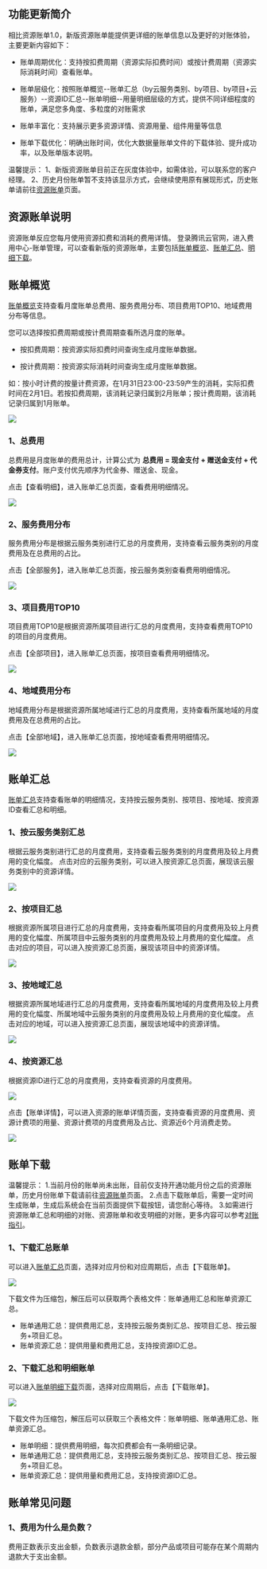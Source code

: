 ## 功能更新简介

相比资源账单1.0，新版资源账单能提供更详细的账单信息以及更好的对账体验，主要更新内容如下：

- 账单周期优化：支持按扣费周期（资源实际扣费时间）或按计费周期（资源实际消耗时间）查看账单。

- 账单层级化：按照账单概览--账单汇总（by云服务类别、by项目、by项目+云服务）--资源ID汇总--账单明细--用量明细层级的方式，提供不同详细程度的账单，满足您多角度、多粒度的对账需求

- 账单丰富化：支持展示更多资源详情、资源用量、组件用量等信息

- 账单下载优化：明确出账时间，优化大数据量账单文件的下载体验、提升成功率，以及账单版本说明。 

温馨提示：
1、新版资源账单目前正在灰度体验中，如需体验，可以联系您的客户经理。
2、历史月份账单暂不支持该显示方式，会继续使用原有展现形式，历史账单请前往[资源账单](https://console.cloud.tencent.com/account/resources)页面。


## 资源账单说明

资源账单反应您每月使用资源扣费和消耗的费用详情。
登录腾讯云官网，进入费用中心-账单管理，可以查看新版的资源账单，主要包括[账单概览](https://console.cloud.tencent.com/expense/bill/overview)、[账单汇总](https://console.cloud.tencent.com/expense/bill/summary)、[明细下载](https://console.cloud.tencent.com/expense/bill/download)。



## 账单概览

[账单概览](https://console.cloud.tencent.com/expense/bill/overview)支持查看月度账单总费用、服务费用分布、项目费用TOP10、地域费用分布等信息。



您可以选择按扣费周期或按计费周期查看所选月度的账单。

- 按扣费周期：按资源实际扣费时间查询生成月度账单数据。

- 按计费周期：按资源实际消耗时间查询生成月度账单数据。

如：按小时计费的按量计费资源，在1月31日23:00-23:59产生的消耗，实际扣费时间在2月1日。若按扣费周期，该消耗记录归属到2月账单；按计费周期，该消耗记录归属到1月账单。

![](https://main.qcloudimg.com/raw/2a4c509f5372f94d5209abb6af95c04e.png)


### 1、总费用

总费用是月度账单的费用总计，计算公式为 **总费用 = 现金支付 + 赠送金支付 + 代金券支付**。账户支付优先顺序为代金券、赠送金、现金。

点击【查看明细】，进入账单汇总页面，查看费用明细情况。

![](https://main.qcloudimg.com/raw/1edc13748d6a9b87dbe672a7f7de2706.png)

### 2、服务费用分布

服务费用分布是根据云服务类别进行汇总的月度费用，支持查看云服务类别的月度费用及在总费用的占比。

点击【全部服务】，进入账单汇总页面，按云服务类别查看费用明细情况。

![](https://main.qcloudimg.com/raw/499975aa69926128d635c60b247eaa67.png)

### 3、项目费用TOP10

项目费用TOP10是根据资源所属项目进行汇总的月度费用，支持查看费用TOP10的项目的月度费用。

点击【全部项目】，进入账单汇总页面，按项目查看费用明细情况。

![](https://main.qcloudimg.com/raw/cf373818b985ea6625d6a7490c4048eb.png)

### 4、地域费用分布

地域费用分布是根据资源所属地域进行汇总的月度费用，支持查看所属地域的月度费用及在总费用的占比。

点击【全部地域】，进入账单汇总页面，按地域查看费用明细情况。

![](https://main.qcloudimg.com/raw/22a69729b855ff2edb6e72393dd668fc.png)




## 账单汇总

[账单汇总](https://console.cloud.tencent.com/expense/bill/summary)支持查看账单的明细情况，支持按云服务类别、按项目、按地域、按资源ID查看汇总和明细。


### 1、按云服务类别汇总

根据云服务类别进行汇总的月度费用，支持查看云服务类别的月度费用及较上月费用的变化幅度。
点击对应的云服务类别，可以进入按资源汇总页面，展现该云服务类别中的资源详情。

![](https://main.qcloudimg.com/raw/3da2c0e5eda0879658ba8a98e332d77c.png)

### 2、按项目汇总

根据资源所属项目进行汇总的月度费用，支持查看所属项目的月度费用及较上月费用的变化幅度、所属项目中云服务类别的月度费用及较上月费用的变化幅度。
点击对应的项目，可以进入按资源汇总页面，展现该项目中的资源详情。

![](https://main.qcloudimg.com/raw/420b336df3f0467e71850ed53df10d31.png)

### 3、按地域汇总

根据资源所属地域进行汇总的月度费用，支持查看所属地域的月度费用及较上月费用的变化幅度、所属地域中云服务类别的月度费用及较上月费用的变化幅度。
点击对应的地域，可以进入按资源汇总页面，展现该地域中的资源详情。

![](https://main.qcloudimg.com/raw/4e113f47736f5d1cec9bf17be2722c04.png)

### 4、按资源汇总
根据资源ID进行汇总的月度费用，支持查看资源的月度费用。

![](https://main.qcloudimg.com/raw/28eaf91de5fa44eae9449a9e2a51164d.png)

点击【账单详情】，可以进入资源的账单详情页面，支持查看资源的月度费用、资源计费项的用量、资源计费项的月度费用及占比、资源近6个月消费走势。

![](https://main.qcloudimg.com/raw/e384032f3bc0f4c0ccf9634d8096e9a6.png)

## 账单下载

温馨提示：
1.当前月份的账单尚未出账，目前仅支持开通功能月份之后的资源账单，历史月份账单下载请前往[资源账单](https://console.cloud.tencent.com/account/resources)页面。
2.点击下载账单后，需要一定时间生成账单，生成后系统会在当前页面提供下载按钮，请您耐心等待。
3.如需进行资源账单汇总和明细的对账、资源账单和收支明细的对账，更多内容可以参考[对账指引](https://cloud.tencent.com/document/product/555/14170)。


### 1、下载汇总账单

可以进入[账单汇总](https://console.cloud.tencent.com/expense/bill/summary)页面，选择对应月份和对应周期后，点击【下载账单】。


![](https://main.qcloudimg.com/raw/abb2ee5dde2d037688dd166382e5a6e5.png)

下载文件为压缩包，解压后可以获取两个表格文件：账单通用汇总和账单资源汇总。

- 账单通用汇总：提供费用汇总，支持按云服务类别汇总、按项目汇总、按云服务+项目汇总。
- 账单资源汇总：提供用量和费用汇总，支持按资源ID汇总。


### 2、下载汇总和明细账单

可以进入[账单明细下载](https://console.cloud.tencent.com/expense/bill/download)页面，选择对应周期后，点击【下载账单】。



![](https://main.qcloudimg.com/raw/73a46071c6e4266f3f43aae71b0bad24.png)

下载文件为压缩包，解压后可以获取三个表格文件：账单明细、账单通用汇总、账单资源汇总。

- 账单明细：提供费用明细，每次扣费都会有一条明细记录。
- 账单通用汇总：提供费用汇总，支持按云服务类别汇总、按项目汇总、按云服务+项目汇总。
- 账单资源汇总：提供用量和费用汇总，支持按资源ID汇总。



## 账单常见问题

### 1、费用为什么是负数？

费用正数表示支出金额，负数表示退款金额，部分产品或项目可能存在某个周期内退款大于支出金额。
